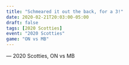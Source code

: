 ```yaml
---
title: "Schmeared it out the back, for a 3!"
date: 2020-02-21T20:03:00-05:00
draft: false
tags: [2020 Scotties]
event: "2020 Scotties"
game: "ON vs MB"
---
```

— 2020 Scotties, ON vs MB
<!--more--> 